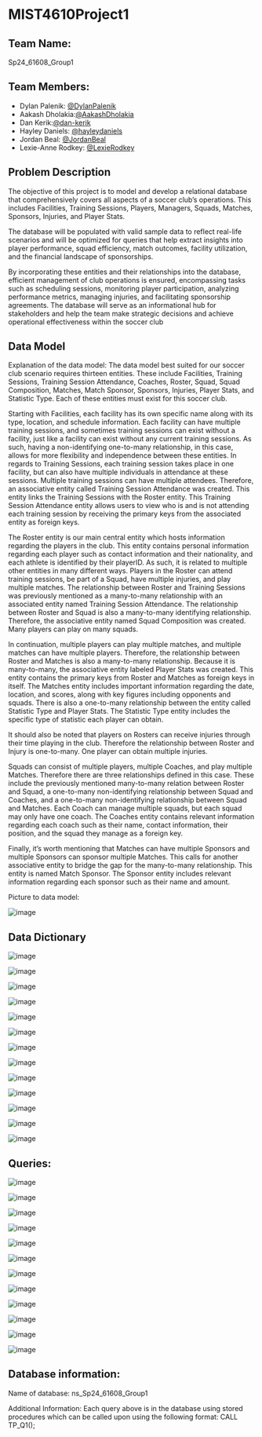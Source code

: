 # MIST4610Project1

## Team Name: 
Sp24_61608_Group1

## Team Members:
- Dylan Palenik: [@DylanPalenik](https://github.com/dylanpalenik)
- Aakash Dholakia:[@AakashDholakia](https://github.com/AakashDholakia)
- Dan Kerik:[@dan-kerik](https://github.com/dan-kerik)
- Hayley Daniels: [@hayleydaniels](https://github.com/hayleydaniels)
- Jordan Beal: [@JordanBeal](https://github.com/Jlb65166)
- Lexie-Anne Rodkey: [@LexieRodkey](https://github.com/lexierodkey)

## Problem Description
The objective of this project is to model and develop a relational database that comprehensively covers all aspects of a soccer club’s operations. This includes Facilities, Training Sessions, Players, Managers, Squads, Matches, Sponsors, Injuries, and Player Stats. 

The database will be populated with valid sample data to reflect real-life scenarios and will be optimized for queries that help extract insights into player performance, squad efficiency, match outcomes, facility utilization, and the financial landscape of sponsorships.

By incorporating these entities and their relationships into the database, efficient management of club operations is ensured, encompassing tasks such as scheduling sessions, monitoring player participation, analyzing performance metrics, managing injuries, and facilitating sponsorship agreements. The database will serve as an informational hub for stakeholders and help the team make strategic decisions and achieve operational effectiveness within the soccer club

## Data Model 
Explanation of the data model:
The data model best suited for our soccer club scenario requires thirteen entities. These include Facilities, Training Sessions, Training Session Attendance, Coaches, Roster, Squad, Squad Composition, Matches, Match Sponsor, Sponsors, Injuries, Player Stats, and Statistic Type. Each of these entities must exist for this soccer club.

Starting with Facilities, each facility has its own specific name along with its type, location, and schedule information. Each facility can have multiple training sessions, and sometimes training sessions can exist without a facility, just like a facility can exist without any current training sessions. As such, having a non-identifying one-to-many relationship, in this case, allows for more flexibility and independence between these entities.
In regards to Training Sessions, each training session takes place in one facility, but can also have multiple individuals in attendance at these sessions. Multiple training sessions can have multiple attendees. Therefore, an associative entity called Training Session Attendance was created. This entity links the Training Sessions with the Roster entity. This Training Session Attendance entity allows users to view who is and is not attending each training session by receiving the primary keys from the associated entity as foreign keys.

The Roster entity is our main central entity which hosts information regarding the players in the club. This entity contains personal information regarding each player such as contact information and their nationality, and each athlete is identified by their playerID. As such, it is related to multiple other entities in many different ways. Players in the Roster can attend training sessions, be part of a Squad, have multiple injuries, and play multiple matches. The relationship between Roster and Training Sessions was previously mentioned as a many-to-many relationship with an associated entity named Training Session Attendance. The relationship between Roster and Squad is also a many-to-many identifying relationship. Therefore, the associative entity named Squad Composition was created. Many players can play on many squads.

In continuation, multiple players can play multiple matches, and multiple matches can have multiple players. Therefore, the relationship between Roster and Matches is also a many-to-many relationship. Because it is many-to-many, the associative entity labeled Player Stats was created. This entity contains the primary keys from Roster and Matches as foreign keys in itself. The Matches entity includes important information regarding the date, location, and scores, along with key figures including opponents and squads. There is also a one-to-many relationship between the entity called Statistic Type and Player Stats. The Statistic Type entity includes the specific type of statistic each player can obtain.

It should also be noted that players on Rosters can receive injuries through their time playing in the club. Therefore the relationship between Roster and Injury is one-to-many. One player can obtain multiple injuries.

Squads can consist of multiple players, multiple Coaches, and play multiple Matches. Therefore there are three relationships defined in this case. These include the previously mentioned many-to-many relation between Roster and Squad, a one-to-many non-identifying relationship between Squad and Coaches, and a one-to-many non-identifying relationship between Squad and Matches. Each Coach can manage multiple squads, but each squad may only have one coach. The Coaches entity contains relevant information regarding each coach such as their name, contact information, their position, and the squad they manage as a foreign key.

Finally, it’s worth mentioning that Matches can have multiple Sponsors and multiple Sponsors can sponsor multiple Matches. This calls for another associative entity to bridge the gap for the many-to-many relationship. This entity is named Match Sponsor. The Sponsor entity includes relevant information regarding each sponsor such as their name and amount.


Picture to data model: 

![image](https://github.com/lexierodkey/MIST4610Project1/assets/149977033/9890349a-6623-407c-bd19-9615462c778c)


## Data Dictionary

![image](https://github.com/lexierodkey/MIST4610Project1/assets/149977033/0a576a53-72e1-4f59-8b18-df9ddaa3bd03)

![image](https://github.com/lexierodkey/MIST4610Project1/assets/149977033/2bc8d3af-25b0-4d69-a559-c0d228dbc624)

![image](https://github.com/lexierodkey/MIST4610Project1/assets/149977033/988b2ea2-c28f-4d65-9633-78d76275e890)

![image](https://github.com/lexierodkey/MIST4610Project1/assets/149977033/ea03960d-b034-4c33-908c-03067f189c4b)

![image](https://github.com/lexierodkey/MIST4610Project1/assets/149977033/f71c2a7b-68b2-4866-9610-6783572cb412)

![image](https://github.com/lexierodkey/MIST4610Project1/assets/149977033/bcf63417-0e9f-4483-88d3-cac0fb3ab23f)

![image](https://github.com/lexierodkey/MIST4610Project1/assets/149977033/6538186b-5d5c-42ba-809c-42ba3e509405)

![image](https://github.com/lexierodkey/MIST4610Project1/assets/149977033/2ea314d1-028d-4368-9124-4beeb0c20972)

![image](https://github.com/lexierodkey/MIST4610Project1/assets/149977033/66f5706f-e69a-437a-95fc-c58be18a0a23)

![image](https://github.com/lexierodkey/MIST4610Project1/assets/149977033/b80dfa6d-dcb5-4ba0-9960-f71a0724a5a6)

![image](https://github.com/lexierodkey/MIST4610Project1/assets/149977033/8d42cc8c-7965-4590-ac05-1b5cc1896060)

![image](https://github.com/lexierodkey/MIST4610Project1/assets/149977033/982d3285-c64d-4831-a5ba-430910a8fc7c)

![image](https://github.com/lexierodkey/MIST4610Project1/assets/149977033/2007219e-d807-4fc1-8b88-0d0670d849c0)



## Queries: 
![image](https://github.com/lexierodkey/MIST4610Project1/assets/149977033/c1b71730-e410-4eda-8d89-61edf556de41)

![image](https://github.com/lexierodkey/MIST4610Project1/assets/149977033/a9820dba-a7ce-4ca1-a1f1-93dde05ce8fe)

![image](https://github.com/lexierodkey/MIST4610Project1/assets/149977033/8e81211a-cf49-4e0b-b4e6-bdb682cf8e8e)

![image](https://github.com/lexierodkey/MIST4610Project1/assets/149977033/05dfac0b-1a24-466c-95a0-3a0f49659176)

![image](https://github.com/lexierodkey/MIST4610Project1/assets/149977033/fa0699af-c63a-4cdb-8110-43dc3a732da6)

![image](https://github.com/lexierodkey/MIST4610Project1/assets/149977033/9137761c-79ae-447f-8978-2102d4dc6d20)

![image](https://github.com/lexierodkey/MIST4610Project1/assets/149977033/e5a96854-1bee-4332-8f3e-29ce48f56fb0)

![image](https://github.com/lexierodkey/MIST4610Project1/assets/149977033/c522056f-7a07-40dd-ba91-a5663709ef62)

![image](https://github.com/lexierodkey/MIST4610Project1/assets/149977033/711af7c3-888c-48d4-83e3-60c5febb8251)

![image](https://github.com/lexierodkey/MIST4610Project1/assets/149977033/ad9da369-16ba-408f-91e9-02bc8af5e1c0)

![image](https://github.com/lexierodkey/MIST4610Project1/assets/149977033/70ace227-61dd-428b-83a4-e58be21d9b45)

![image](https://github.com/lexierodkey/MIST4610Project1/assets/149977033/cdd17f12-c0ef-4a96-b8b0-aa247678f079)


## Database information: 
Name of database: ns_Sp24_61608_Group1

Additional Information: Each query above is in the database using stored procedures which can be called upon using the following format: CALL TP_Q1();
